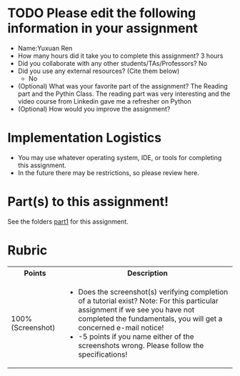 # TODO Please edit the following information in your assignment

- Name:Yuxuan Ren
- How many hours did it take you to complete this assignment?  3 hours
- Did you collaborate with any other students/TAs/Professors?  No
- Did you use any external resources? (Cite them below)
  - No
- (Optional) What was your favorite part of the assignment?
  The Reading part and the Pythin Class. The reading part was very interesting and the video course from Linkedin gave me a refresher on Python
- (Optional) How would you improve the assignment?
  

# Implementation Logistics

- You may use whatever operating system, IDE, or tools for completing this assignment.
- In the future there may be restrictions, so please review here.

# Part(s) to this assignment!

See the folders [part1](./part1) for this assignment.

# Rubric
 
  <table>
  <tbody>
    <tr>
      <th>Points</th>
      <th align="center">Description</th>
    </tr>
    <tr>
      <td>100% (Screenshot)</td>
      <td align="left"><ul><li>Does the screenshot(s) verifying completion of a tutorial exist? Note: For this particular assignment if we see you have not completed the fundamentals, you will get a concerned e-mail notice!</li><li>-5 points if you name either of the screenshots wrong. Please follow the specifications!</li></ul></td>
    </tr>
  </tbody>
</table>
